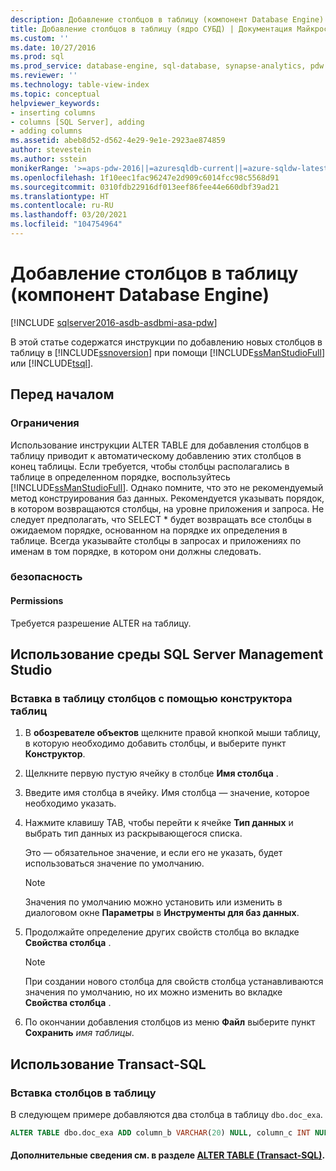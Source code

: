 ```yaml
---
description: Добавление столбцов в таблицу (компонент Database Engine)
title: Добавление столбцов в таблицу (ядро СУБД) | Документация Майкрософт
ms.custom: ''
ms.date: 10/27/2016
ms.prod: sql
ms.prod_service: database-engine, sql-database, synapse-analytics, pdw
ms.reviewer: ''
ms.technology: table-view-index
ms.topic: conceptual
helpviewer_keywords:
- inserting columns
- columns [SQL Server], adding
- adding columns
ms.assetid: abeb8d52-d562-4e29-9e1e-2923ae874859
author: stevestein
ms.author: sstein
monikerRange: '>=aps-pdw-2016||=azuresqldb-current||=azure-sqldw-latest||>=sql-server-2016||>=sql-server-linux-2017||=azuresqldb-mi-current'
ms.openlocfilehash: 1f10eec1fac96247e2d909c6014fcc98c5568d91
ms.sourcegitcommit: 0310fdb22916df013eef86fee44e660dbf39ad21
ms.translationtype: HT
ms.contentlocale: ru-RU
ms.lasthandoff: 03/20/2021
ms.locfileid: "104754964"
---
```

# <a name="add-columns-to-a-table-database-engine"></a>Добавление столбцов в таблицу (компонент Database Engine)

[!INCLUDE [sqlserver2016-asdb-asdbmi-asa-pdw](../../includes/applies-to-version/sqlserver2016-asdb-asdbmi-asa-pdw.md)]

В этой статье содержатся инструкции по добавлению новых столбцов в таблицу в [!INCLUDE[ssnoversion](../../includes/ssnoversion-md.md)] при помощи [!INCLUDE[ssManStudioFull](../../includes/ssmanstudiofull-md.md)] или [!INCLUDE[tsql](../../includes/tsql-md.md)].

## <a name="before-you-begin"></a><a name="BeforeYouBegin"></a> Перед началом

### <a name="limitations-and-restrictions"></a><a name="Restrictions"></a> Ограничения

 Использование инструкции ALTER TABLE для добавления столбцов в таблицу приводит к автоматическому добавлению этих столбцов в конец таблицы. Если требуется, чтобы столбцы располагались в таблице в определенном порядке, воспользуйтесь [!INCLUDE[ssManStudioFull](../../includes/ssmanstudiofull-md.md)]. Однако помните, что это не рекомендуемый метод конструирования баз данных. Рекомендуется указывать порядок, в котором возвращаются столбцы, на уровне приложения и запроса. Не следует предполагать, что SELECT * будет возвращать все столбцы в ожидаемом порядке, основанном на порядке их определения в таблице. Всегда указывайте столбцы в запросах и приложениях по именам в том порядке, в котором они должны следовать.

### <a name="security"></a><a name="Security"></a> безопасность

#### <a name="permissions"></a><a name="Permissions"></a> Permissions

Требуется разрешение ALTER на таблицу.

## <a name="using-sql-server-management-studio"></a><a name="SSMSProcedure"></a> Использование среды SQL Server Management Studio

### <a name="to-insert-columns-into-a-table-with-table-designer"></a>Вставка в таблицу столбцов с помощью конструктора таблиц

1. В **обозревателе объектов** щелкните правой кнопкой мыши таблицу, в которую необходимо добавить столбцы, и выберите пункт **Конструктор**.
2. Щелкните первую пустую ячейку в столбце **Имя столбца** .
3. Введите имя столбца в ячейку. Имя столбца — значение, которое необходимо указать.
4. Нажмите клавишу TAB, чтобы перейти к ячейке **Тип данных** и выбрать тип данных из раскрывающегося списка.

   Это — обязательное значение, и если его не указать, будет использоваться значение по умолчанию.

   > [!NOTE]
   >  Значения по умолчанию можно установить или изменить в диалоговом окне **Параметры** в **Инструменты для баз данных**.

5. Продолжайте определение других свойств столбца во вкладке **Свойства столбца** .

    > [!NOTE]
    >  При создании нового столбца для свойств столбца устанавливаются значения по умолчанию, но их можно изменить во вкладке **Свойства столбца** .

6. По окончании добавления столбцов из меню **Файл** выберите пункт **Сохранить** _имя таблицы_.
  
## <a name="using-transact-sql"></a><a name="TsqlProcedure"></a> Использование Transact-SQL
  
### <a name="to-insert-columns-into-a-table"></a>Вставка столбцов в таблицу  
  
В следующем примере добавляются два столбца в таблицу `dbo.doc_exa`.

```sql
ALTER TABLE dbo.doc_exa ADD column_b VARCHAR(20) NULL, column_c INT NULL ;
```

#### <a name="for-more-information-see-alter-table-40transact-sql41"></a><a name="FollowUp"></a>Дополнительные сведения см. в разделе [ALTER TABLE (Transact-SQL)](../../t-sql/statements/alter-table-transact-sql.md).
